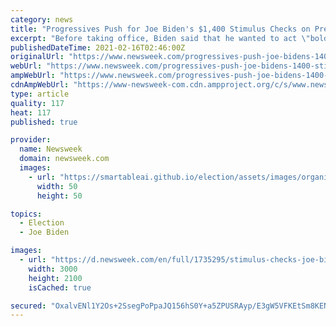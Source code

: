 ```yaml
---
category: news
title: "Progressives Push for Joe Biden's $1,400 Stimulus Checks on President's Day: '44 Days'"
excerpt: "Before taking office, Biden said that he wanted to act \"boldly and urgently\" to get the checks passed through Congress. But weeks have gone by since his inauguration and another stimulus bill has still not been passed."
publishedDateTime: 2021-02-16T02:46:00Z
originalUrl: "https://www.newsweek.com/progressives-push-joe-bidens-1400-stimulus-checks-presidents-day-44-days-1569456"
webUrl: "https://www.newsweek.com/progressives-push-joe-bidens-1400-stimulus-checks-presidents-day-44-days-1569456"
ampWebUrl: "https://www.newsweek.com/progressives-push-joe-bidens-1400-stimulus-checks-presidents-day-44-days-1569456?amp=1"
cdnAmpWebUrl: "https://www-newsweek-com.cdn.ampproject.org/c/s/www.newsweek.com/progressives-push-joe-bidens-1400-stimulus-checks-presidents-day-44-days-1569456?amp=1"
type: article
quality: 117
heat: 117
published: true

provider:
  name: Newsweek
  domain: newsweek.com
  images:
    - url: "https://smartableai.github.io/election/assets/images/organizations/newsweek.com-50x50.jpg"
      width: 50
      height: 50

topics:
  - Election
  - Joe Biden

images:
  - url: "https://d.newsweek.com/en/full/1735295/stimulus-checks-joe-biden-presidents-day-progressives.jpg"
    width: 3000
    height: 2100
    isCached: true

secured: "OxalvENl1Y2Os+2SsegPoPpaJQ156hS0Y+a5ZPUSRAyp/E3gW5VFKEtSm8KENevk8mWNDFZFSPBghBUlT60Q+dvd6D1bq0W6Ot7y/3LFj9AFNId8EYqXrmM0+/fPuvJLTujjVf6I9/nrAwOD6JnvDajrkq0DGFnksqrwOWyBSp9g3c5F5OGXFzHg1VUtSd4/FjhgRra0xRTDeTZcQNkly+LmqhPHQ4a4rooxeP4ci0VTXLtJ3/ONYFzjnjMqlKJS/N3vVSX1ql5q2UHLLhB+61lRkBBOTmd0b6ZMsKmZvx8xMf4RCOyqNpdIGc9tNYw3dBA653EU+Oo2tEan9s1lyPSbLe2X7BLLzQk84Trqmcg=;m7RSxXQ3HIAvQg9t7GnamA=="
---
```


